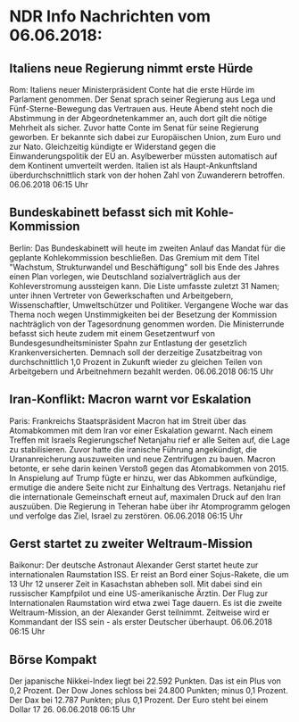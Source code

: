 # NDR Info Nachrichten vom 06.06.2018:


## Italiens neue Regierung nimmt erste Hürde
Rom:	Italiens neuer Ministerpräsident Conte hat die erste Hürde im Parlament genommen. Der Senat sprach seiner Regierung aus Lega und Fünf-Sterne-Bewegung das Vertrauen aus. Heute Abend steht noch die Abstimmung in der Abgeordnetenkammer an, auch dort gilt die nötige Mehrheit als sicher. Zuvor hatte Conte im Senat für seine Regierung geworben. Er bekannte sich dabei zur Europäischen Union, zum Euro und zur Nato. Gleichzeitig kündigte er Widerstand gegen die Einwanderungspolitik der EU an. Asylbewerber müssten automatisch auf dem Kontinent umverteilt werden. Italien ist als Haupt-Ankunftsland überdurchschnittlich stark von der hohen Zahl von Zuwanderern betroffen. 06.06.2018 06:15 Uhr 

## Bundeskabinett befasst sich mit Kohle-Kommission
Berlin: Das Bundeskabinett will heute im zweiten Anlauf das Mandat für die geplante Kohlekommission beschließen. Das Gremium mit dem Titel "Wachstum, Strukturwandel und Beschäftigung" soll bis Ende des Jahres einen Plan vorlegen, wie Deutschland sozialverträglich aus der Kohleverstromung aussteigen kann. Die Liste umfasste zuletzt 31 Namen; unter ihnen Vertreter von Gewerkschaften und Arbeitgebern, Wissenschaftler, Umweltschützer und Politiker. Vergangene Woche war das Thema noch wegen Unstimmigkeiten bei der Besetzung der Kommission nachträglich von der Tagesordnung genommen worden. Die Ministerrunde befasst sich heute zudem mit einem Gesetzentwurf von Bundesgesundheitsminister Spahn zur Entlastung der gesetzlich Krankenversicherten. Demnach soll der derzeitige Zusatzbeitrag von durchschnittlich 1,0 Prozent in Zukunft wieder zu gleichen Teilen von Arbeitgebern und Arbeitnehmern bezahlt werden. 06.06.2018 06:15 Uhr 

## Iran-Konflikt: Macron warnt vor Eskalation
Paris: 	Frankreichs Staatspräsident Macron hat im Streit über das Atomabkommen mit dem Iran vor einer Eskalation gewarnt. Nach einem Treffen mit Israels Regierungschef Netanjahu rief er alle Seiten auf, die Lage zu stabilisieren. Zuvor hatte die iranische Führung angekündigt, die Urananreicherung auszuweiten und neue Zentrifugen zu bauen. Macron betonte, er sehe darin keinen Verstoß gegen das Atomabkommen von 2015. In Anspielung auf Trump fügte er hinzu, wer das Abkommen aufkündige, ermutige die andere Seite nicht zur Einhaltung des Vertrags. Netanjahu rief die internationale Gemeinschaft erneut auf, maximalen Druck auf den Iran auszuüben. Die Regierung in Teheran habe über ihr Atomprogramm gelogen und verfolge das Ziel, Israel zu zerstören. 06.06.2018 06:15 Uhr 

## Gerst startet zu zweiter Weltraum-Mission
Baikonur:	Der deutsche Astronaut Alexander Gerst startet heute zur internationalen Raumstation ISS. Er reist an Bord einer Sojus-Rakete, die um 13 Uhr 12 unserer Zeit in Kasachstan abheben soll. Mit dabei sind ein russischer Kampfpilot und eine US-amerikanische Ärztin. Der Flug zur Internationalen Raumstation wird etwa zwei Tage dauern. Es ist die zweite Weltraum-Mission, an der Alexander Gerst teilnimmt. Zeitweise wird er Kommandant der ISS sein - als erster Deutscher überhaupt. 06.06.2018 06:15 Uhr 

## Börse Kompakt
Der japanische Nikkei-Index liegt bei 22.592 Punkten. Das ist ein Plus von 0,2 Prozent. Der Dow Jones schloss bei 24.800 Punkten; minus 0,1 Prozent. Der Dax bei 12.787 Punkten; plus 0,1 Prozent. Der Euro steht bei einem Dollar 17 26. 06.06.2018 06:15 Uhr 
